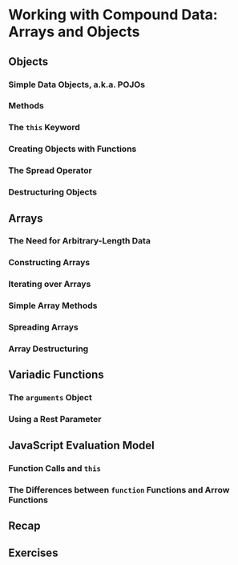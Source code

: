 # Working with Compound Data: Arrays and Objects

## Objects

### Simple Data Objects, a.k.a. POJOs

### Methods

### The `this` Keyword

### Creating Objects with Functions

### The Spread Operator

### Destructuring Objects

## Arrays

### The Need for Arbitrary-Length Data

### Constructing Arrays

### Iterating over Arrays

### Simple Array Methods

### Spreading Arrays

### Array Destructuring

## Variadic Functions

### The `arguments` Object

### Using a Rest Parameter

## JavaScript Evaluation Model

### Function Calls and `this`

### The Differences between `function` Functions and Arrow Functions

## Recap

## Exercises
